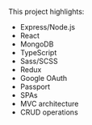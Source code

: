 This project highlights:

- Express/Node.js
- React
- MongoDB
- TypeScript
- Sass/SCSS
- Redux
- Google OAuth
- Passport
- SPAs
- MVC architecture
- CRUD operations
